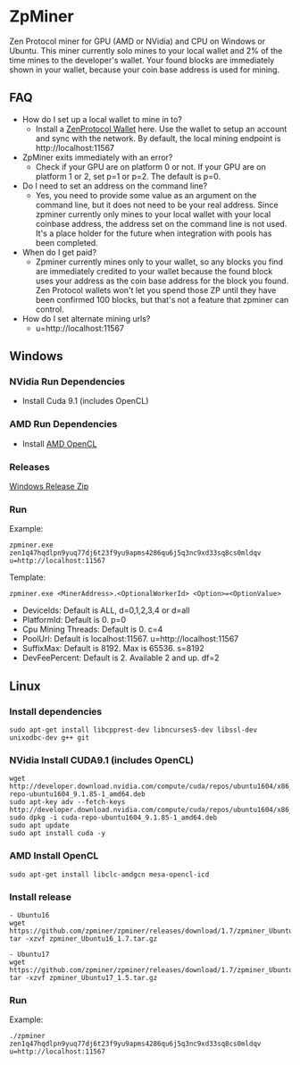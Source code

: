 # ZpMiner
Zen Protocol miner for GPU (AMD or NVidia) and CPU on Windows or Ubuntu. This miner currently solo mines to your local wallet and 2% of the time mines to the developer's wallet. Your found blocks are immediately shown in your wallet, because your coin base address is used for mining.


## FAQ
* How do I set up a local wallet to mine in to?
  - Install a [ZenProtocol Wallet](https://github.com/zenprotocol/zenwallet) here. Use the wallet to setup an account and sync with the network. By default, the local mining endpoint is http://localhost:11567
* ZpMiner exits immediately with an error?
  - Check if your GPU are on platform 0 or not. If your GPU are on platform 1 or 2, set p=1 or p=2. The default is p=0.
* Do I need to set an address on the command line?
  - Yes, you need to provide some value as an argument on the command line, but it does not need to be your real address. Since zpminer currently only mines to your local wallet with your local coinbase address, the address set on the command line is not used. It's a place holder for the future when integration with pools has been completed.
* When do I get paid?
  - Zpminer currently mines only to your wallet, so any blocks you find are immediately credited to your wallet because the found block uses your address as the coin base address for the block you found. Zen Protocol wallets won't let you spend those ZP until they have been confirmed 100 blocks, but that's not a feature that zpminer can control.
* How do I set alternate mining urls?
  - u=http://localhost:11567


## Windows

### NVidia Run Dependencies
* Install Cuda 9.1 (includes OpenCL)

### AMD Run Dependencies
* Install [AMD OpenCL](https://support.amd.com/en-us/kb-articles/Pages/OpenCL2-Driver.aspx)

### Releases

   [Windows Release Zip](https://github.com/zpminer/zpminer/releases)


### Run

Example:
```
zpminer.exe zen1q47hqdlpn9yuq77dj6t23f9yu9apms4286qu6j5q3nc9xd33sq8cs0mldqv u=http://localhost:11567
```

Template:
```
zpminer.exe <MinerAddress>.<OptionalWorkerId> <Option>=<OptionValue>
```
* DeviceIds: Default is ALL, d=0,1,2,3,4 or d=all
* PlatformId: Default is 0. p=0
* Cpu Mining Threads: Default is 0. c=4
* PoolUrl: Default is localhost:11567. u=http://localhost:11567
* SuffixMax: Default is 8192. Max is 65536. s=8192
* DevFeePercent: Default is 2. Available 2 and up. df=2

## Linux

### Install dependencies

```
sudo apt-get install libcpprest-dev libncurses5-dev libssl-dev unixodbc-dev g++ git
```

### NVidia Install CUDA9.1 (includes OpenCL)

```
wget http://developer.download.nvidia.com/compute/cuda/repos/ubuntu1604/x86_64/cuda-repo-ubuntu1604_9.1.85-1_amd64.deb
sudo apt-key adv --fetch-keys http://developer.download.nvidia.com/compute/cuda/repos/ubuntu1604/x86_64/7fa2af80.pub
sudo dpkg -i cuda-repo-ubuntu1604_9.1.85-1_amd64.deb
sudo apt update
sudo apt install cuda -y
```

### AMD Install OpenCL
```
sudo apt-get install libclc-amdgcn mesa-opencl-icd
```

### Install release

```
- Ubuntu16
wget https://github.com/zpminer/zpminer/releases/download/1.7/zpminer_Ubuntu16_1.7.tar.gz
tar -xzvf zpminer_Ubuntu16_1.7.tar.gz

- Ubuntu17
wget https://github.com/zpminer/zpminer/releases/download/1.7/zpminer_Ubuntu16_1.7.tar.gz
tar -xzvf zpminer_Ubuntu17_1.5.tar.gz

```

### Run

Example:
```
./zpminer zen1q47hqdlpn9yuq77dj6t23f9yu9apms4286qu6j5q3nc9xd33sq8cs0mldqv u=http://localhost:11567
```
